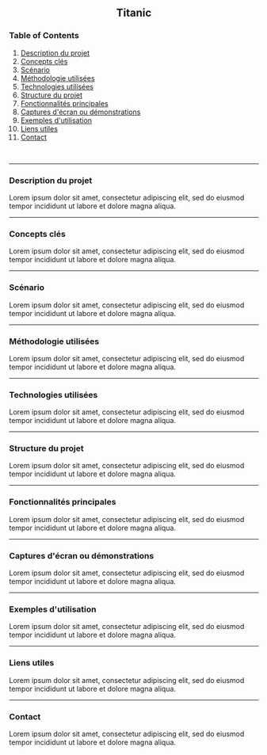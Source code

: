 <h2 style="text-align:center;">Titanic</h2>

### Table of Contents

1. [Description du projet](#description-du-projet)
2. [Concepts clés](#concepts-clés)
3. [Scénario](#scénario)
4. [Méthodologie utilisées](#méthodologie-utilisées)
5. [Technologies utilisées](#technologies-utilisées)
6. [Structure du projet](#structure-du-projet)
7. [Fonctionnalités principales](#fonctionnalités-principales)
8. [Captures d'écran ou démonstrations](#captures-décran-ou-démonstrations)
9. [Exemples d'utilisation](#exemples-dutilisation)
10. [Liens utiles](#liens-utiles)
11. [Contact](#contact)
</br>

---
### Description du projet

Lorem ipsum dolor sit amet, consectetur adipiscing elit, sed do eiusmod tempor incididunt ut labore et dolore magna aliqua.

---
### Concepts clés

Lorem ipsum dolor sit amet, consectetur adipiscing elit, sed do eiusmod tempor incididunt ut labore et dolore magna aliqua.

---
### Scénario

Lorem ipsum dolor sit amet, consectetur adipiscing elit, sed do eiusmod tempor incididunt ut labore et dolore magna aliqua.

---
### Méthodologie utilisées

Lorem ipsum dolor sit amet, consectetur adipiscing elit, sed do eiusmod tempor incididunt ut labore et dolore magna aliqua.

---
### Technologies utilisées

Lorem ipsum dolor sit amet, consectetur adipiscing elit, sed do eiusmod tempor incididunt ut labore et dolore magna aliqua.

---
### Structure du projet

Lorem ipsum dolor sit amet, consectetur adipiscing elit, sed do eiusmod tempor incididunt ut labore et dolore magna aliqua.

---
### Fonctionnalités principales

Lorem ipsum dolor sit amet, consectetur adipiscing elit, sed do eiusmod tempor incididunt ut labore et dolore magna aliqua.

---
### Captures d'écran ou démonstrations

Lorem ipsum dolor sit amet, consectetur adipiscing elit, sed do eiusmod tempor incididunt ut labore et dolore magna aliqua.

---
### Exemples d'utilisation

Lorem ipsum dolor sit amet, consectetur adipiscing elit, sed do eiusmod tempor incididunt ut labore et dolore magna aliqua.

---
### Liens utiles

Lorem ipsum dolor sit amet, consectetur adipiscing elit, sed do eiusmod tempor incididunt ut labore et dolore magna aliqua.

---
### Contact

Lorem ipsum dolor sit amet, consectetur adipiscing elit, sed do eiusmod tempor incididunt ut labore et dolore magna aliqua.
